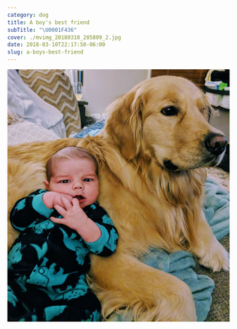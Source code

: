 ```yaml
---
category: dog
title: A boy's best friend
subTitle: "\U0001F436"
cover: ./mvimg_20180310_205809_2.jpg
date: 2018-03-10T22:17:50-06:00
slug: a-boys-best-friend
---
```

![](./mvimg_20180310_205809_2.jpg)
